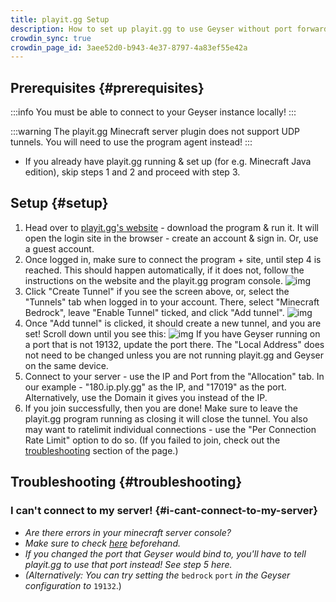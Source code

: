 ```yaml
---
title: playit.gg Setup
description: How to set up playit.gg to use Geyser without port forwarding.
crowdin_sync: true
crowdin_page_id: 3aee52d0-b943-4e37-8797-4a83ef55e42a
---
```


## Prerequisites {#prerequisites}

:::info
You must be able to connect to your Geyser instance locally!
:::

:::warning
The playit.gg Minecraft server plugin does not support UDP tunnels. You will need to use the program agent instead!
:::

- If you already have playit.gg running & set up (for e.g. Minecraft Java edition), skip steps 1 and 2 and proceed with step 3.

## Setup {#setup}

1. Head over to [playit.gg's website](https://playit.gg/) - download the program & run it. It will open the login site in the browser - create an account & sign in. Or, use a guest account.
2. Once logged in, make sure to connect the program + site, until step 4 is reached. This should happen automatically, if it does not, follow the instructions on the website and the playit.gg program console.
   ![img](/img/wiki/playit-gg/running.png)
3. Click "Create Tunnel" if you see the screen above, or, select the "Tunnels" tab when logged in to your account. There, select "Minecraft Bedrock", leave "Enable Tunnel" ticked, and click "Add tunnel".
   ![img](/img/wiki/playit-gg/add_tunnel.png)
4. Once "Add tunnel" is clicked, it should create a new tunnel, and you are set! Scroll down until you see this:
   ![img](/img/wiki/playit-gg/added_tunnel.png)
   If you have Geyser running on a port that is not 19132, update the port there. The "Local Address" does not need to be changed unless you are not running playit.gg and Geyser on the same device.
5. Connect to your server - use the IP and Port from the "Allocation" tab. In our example - "180.ip.ply.gg" as the IP, and "17019" as the port. Alternatively, use the Domain it gives you instead of the IP.
6. If you join successfully, then you are done! Make sure to leave the playit.gg program running as closing it will close the tunnel. You also may want to ratelimit individual connections - use the "Per Connection Rate Limit" option to do so.
   (If you failed to join, check out the [troubleshooting](#troubleshooting) section of the page.)

## Troubleshooting {#troubleshooting}

### I can't connect to my server! {#i-cant-connect-to-my-server}

- *Are there errors in your minecraft server console?*
- *Make sure to check [here](/wiki/geyser/fixing-unable-to-connect-to-world/) beforehand.*
- *If you changed the port that Geyser would bind to, you'll have to tell playit.gg to use that port instead! See step 5 here.*
- *(Alternatively: You can try setting the* `bedrock` `port` *in the Geyser configuration to* `19132`.)
